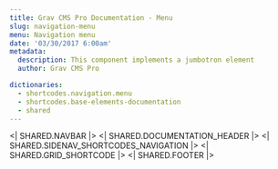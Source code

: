```yaml
---
title: Grav CMS Pro Documentation - Menu
slug: navigation-menu
menu: Navigation menu
date: '03/30/2017 6:00am'
metadata:
  description: This component implements a jumbotron element
  author: Grav CMS Pro

dictionaries:
  - shortcodes.navigation.menu
  - shortcodes.base-elements-documentation
  - shared
---
```


<| SHARED.NAVBAR |>
<| SHARED.DOCUMENTATION_HEADER |>
<| SHARED.SIDENAV_SHORTCODES_NAVIGATION |>
<| SHARED.GRID_SHORTCODE |>
<| SHARED.FOOTER |>
